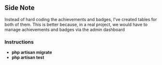 ## Side Note

Instead of hard coding the achievements and badges, I've created tables for both of them.
This is better because, in a real project, we would have to manage achievements and badges via the admin dashboard

### Instructions
- **php artisan migrate**
- **php artisan test**
